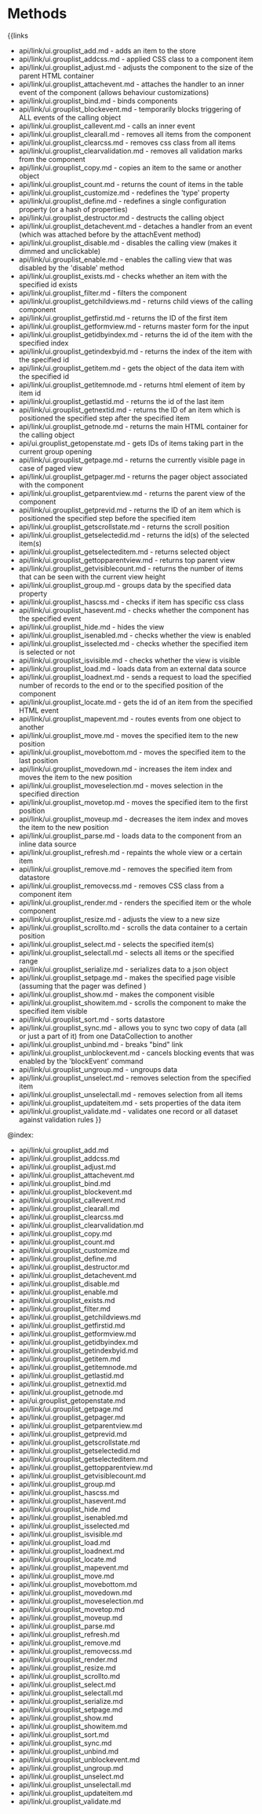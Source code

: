 
Methods
=======

{{links
- api/link/ui.grouplist_add.md - adds an item to the store
- api/link/ui.grouplist_addcss.md - applied CSS class to a component item
- api/link/ui.grouplist_adjust.md - adjusts the component to the size of the parent HTML container
- api/link/ui.grouplist_attachevent.md - attaches the handler to an inner event of the component (allows behaviour customizations)
- api/link/ui.grouplist_bind.md - binds components
- api/link/ui.grouplist_blockevent.md - temporarily blocks triggering of ALL events of the calling object
- api/link/ui.grouplist_callevent.md - calls an inner event
- api/link/ui.grouplist_clearall.md - removes all items from the component
- api/link/ui.grouplist_clearcss.md - removes css class from all items
- api/link/ui.grouplist_clearvalidation.md - removes all validation marks from the component
- api/link/ui.grouplist_copy.md - copies an item to the same or another object
- api/link/ui.grouplist_count.md - returns the count of items in the table
- api/link/ui.grouplist_customize.md - redefines the 'type' property
- api/link/ui.grouplist_define.md - redefines a single configuration property (or a hash of properties)
- api/link/ui.grouplist_destructor.md - destructs the calling object
- api/link/ui.grouplist_detachevent.md - detaches a handler from an event (which was attached before by the attachEvent method)
- api/link/ui.grouplist_disable.md - disables the calling view (makes it dimmed and unclickable)
- api/link/ui.grouplist_enable.md - enables the calling view that was disabled by the 'disable' method
- api/link/ui.grouplist_exists.md - checks whether an item with the specified id exists
- api/link/ui.grouplist_filter.md - filters the component
- api/link/ui.grouplist_getchildviews.md - returns child views of the calling component
- api/link/ui.grouplist_getfirstid.md - returns the ID of the first item
- api/link/ui.grouplist_getformview.md - returns master form for the input
- api/link/ui.grouplist_getidbyindex.md - returns the id of the item with the specified index
- api/link/ui.grouplist_getindexbyid.md - returns the index of the item with the specified id
- api/link/ui.grouplist_getitem.md - gets the object of the data item with the specified id
- api/link/ui.grouplist_getitemnode.md - returns html element of item by item id
- api/link/ui.grouplist_getlastid.md - returns the id of the last item
- api/link/ui.grouplist_getnextid.md - returns the ID of an item which is positioned the specified step after the specified item
- api/link/ui.grouplist_getnode.md - returns the main HTML container for the calling object
- api/ui.grouplist_getopenstate.md - gets IDs of items taking part in the current group opening
- api/link/ui.grouplist_getpage.md - returns the currently visible page in case of paged view
- api/link/ui.grouplist_getpager.md - returns the pager object associated with the component
- api/link/ui.grouplist_getparentview.md - returns the parent view of the component
- api/link/ui.grouplist_getprevid.md - returns the ID of an item which is positioned the specified step before the specified item
- api/link/ui.grouplist_getscrollstate.md - returns the scroll position
- api/link/ui.grouplist_getselectedid.md - returns the id(s) of the selected item(s)
- api/link/ui.grouplist_getselecteditem.md - returns selected object
- api/link/ui.grouplist_gettopparentview.md - returns top parent view
- api/link/ui.grouplist_getvisiblecount.md - returns the number of items that can be seen with the current view height
- api/link/ui.grouplist_group.md - groups data by the specified data property
- api/link/ui.grouplist_hascss.md - checks if item has specific css class
- api/link/ui.grouplist_hasevent.md - checks whether the component has the specified event
- api/link/ui.grouplist_hide.md - hides the view
- api/link/ui.grouplist_isenabled.md - checks whether the view is enabled
- api/link/ui.grouplist_isselected.md - checks whether the specified item is selected or not
- api/link/ui.grouplist_isvisible.md - checks whether the view is visible
- api/link/ui.grouplist_load.md - loads data from an external data source
- api/link/ui.grouplist_loadnext.md - sends a request to load the specified number of records to the end or to the specified position 
of the component
- api/link/ui.grouplist_locate.md - gets the id of an item from the specified HTML event
- api/link/ui.grouplist_mapevent.md - routes events from one object to another
- api/link/ui.grouplist_move.md - moves the specified item to the new position
- api/link/ui.grouplist_movebottom.md - moves the specified item to the last position
- api/link/ui.grouplist_movedown.md - increases the item index and moves the item to the new position
- api/link/ui.grouplist_moveselection.md - moves selection in the specified direction
- api/link/ui.grouplist_movetop.md - moves the specified item to the first position
- api/link/ui.grouplist_moveup.md - decreases the item index and moves the item to the new position
- api/link/ui.grouplist_parse.md - loads data to the component from an inline data source
- api/link/ui.grouplist_refresh.md - repaints the whole view or a certain item
- api/link/ui.grouplist_remove.md - removes the specified item from datastore
- api/link/ui.grouplist_removecss.md - removes CSS class from a component item
- api/link/ui.grouplist_render.md - renders the specified item or the whole component
- api/link/ui.grouplist_resize.md - adjusts the view to a new size
- api/link/ui.grouplist_scrollto.md - scrolls the data container to a certain position
- api/link/ui.grouplist_select.md - selects the specified item(s)
- api/link/ui.grouplist_selectall.md - selects all items or the specified range
- api/link/ui.grouplist_serialize.md - serializes data to a json object
- api/link/ui.grouplist_setpage.md - makes the specified page visible (assuming that the pager was defined )
- api/link/ui.grouplist_show.md - makes the component visible
- api/link/ui.grouplist_showitem.md - scrolls the component to make the specified item visible
- api/link/ui.grouplist_sort.md - sorts datastore
- api/link/ui.grouplist_sync.md - allows you to sync two copy of data (all or just a part of it) from one DataCollection to another
- api/link/ui.grouplist_unbind.md - breaks "bind" link
- api/link/ui.grouplist_unblockevent.md - cancels blocking events that was enabled by the 'blockEvent' command
- api/link/ui.grouplist_ungroup.md - ungroups data
- api/link/ui.grouplist_unselect.md - removes selection from the specified item
- api/link/ui.grouplist_unselectall.md - removes selection from all items
- api/link/ui.grouplist_updateitem.md - sets properties of the data item
- api/link/ui.grouplist_validate.md - validates one record or all dataset against validation rules
}}

@index:
- api/link/ui.grouplist_add.md
- api/link/ui.grouplist_addcss.md
- api/link/ui.grouplist_adjust.md
- api/link/ui.grouplist_attachevent.md
- api/link/ui.grouplist_bind.md
- api/link/ui.grouplist_blockevent.md
- api/link/ui.grouplist_callevent.md
- api/link/ui.grouplist_clearall.md
- api/link/ui.grouplist_clearcss.md
- api/link/ui.grouplist_clearvalidation.md
- api/link/ui.grouplist_copy.md
- api/link/ui.grouplist_count.md
- api/link/ui.grouplist_customize.md
- api/link/ui.grouplist_define.md
- api/link/ui.grouplist_destructor.md
- api/link/ui.grouplist_detachevent.md
- api/link/ui.grouplist_disable.md
- api/link/ui.grouplist_enable.md
- api/link/ui.grouplist_exists.md
- api/link/ui.grouplist_filter.md
- api/link/ui.grouplist_getchildviews.md
- api/link/ui.grouplist_getfirstid.md
- api/link/ui.grouplist_getformview.md
- api/link/ui.grouplist_getidbyindex.md
- api/link/ui.grouplist_getindexbyid.md
- api/link/ui.grouplist_getitem.md
- api/link/ui.grouplist_getitemnode.md
- api/link/ui.grouplist_getlastid.md
- api/link/ui.grouplist_getnextid.md
- api/link/ui.grouplist_getnode.md
- api/ui.grouplist_getopenstate.md
- api/link/ui.grouplist_getpage.md
- api/link/ui.grouplist_getpager.md
- api/link/ui.grouplist_getparentview.md
- api/link/ui.grouplist_getprevid.md
- api/link/ui.grouplist_getscrollstate.md
- api/link/ui.grouplist_getselectedid.md
- api/link/ui.grouplist_getselecteditem.md
- api/link/ui.grouplist_gettopparentview.md
- api/link/ui.grouplist_getvisiblecount.md
- api/link/ui.grouplist_group.md
- api/link/ui.grouplist_hascss.md
- api/link/ui.grouplist_hasevent.md
- api/link/ui.grouplist_hide.md
- api/link/ui.grouplist_isenabled.md
- api/link/ui.grouplist_isselected.md
- api/link/ui.grouplist_isvisible.md
- api/link/ui.grouplist_load.md
- api/link/ui.grouplist_loadnext.md
- api/link/ui.grouplist_locate.md
- api/link/ui.grouplist_mapevent.md
- api/link/ui.grouplist_move.md
- api/link/ui.grouplist_movebottom.md
- api/link/ui.grouplist_movedown.md
- api/link/ui.grouplist_moveselection.md
- api/link/ui.grouplist_movetop.md
- api/link/ui.grouplist_moveup.md
- api/link/ui.grouplist_parse.md
- api/link/ui.grouplist_refresh.md
- api/link/ui.grouplist_remove.md
- api/link/ui.grouplist_removecss.md
- api/link/ui.grouplist_render.md
- api/link/ui.grouplist_resize.md
- api/link/ui.grouplist_scrollto.md
- api/link/ui.grouplist_select.md
- api/link/ui.grouplist_selectall.md
- api/link/ui.grouplist_serialize.md
- api/link/ui.grouplist_setpage.md
- api/link/ui.grouplist_show.md
- api/link/ui.grouplist_showitem.md
- api/link/ui.grouplist_sort.md
- api/link/ui.grouplist_sync.md
- api/link/ui.grouplist_unbind.md
- api/link/ui.grouplist_unblockevent.md
- api/link/ui.grouplist_ungroup.md
- api/link/ui.grouplist_unselect.md
- api/link/ui.grouplist_unselectall.md
- api/link/ui.grouplist_updateitem.md
- api/link/ui.grouplist_validate.md


